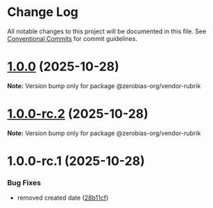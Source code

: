 # Change Log

All notable changes to this project will be documented in this file.
See [Conventional Commits](https://conventionalcommits.org) for commit guidelines.

# [1.0.0](https://github.com/zerobias-org/vendor/compare/@zerobias-org/vendor-rubrik@1.0.0-rc.2...@zerobias-org/vendor-rubrik@1.0.0) (2025-10-28)

**Note:** Version bump only for package @zerobias-org/vendor-rubrik





# [1.0.0-rc.2](https://github.com/zerobias-org/vendor/compare/@zerobias-org/vendor-rubrik@1.0.0-rc.1...@zerobias-org/vendor-rubrik@1.0.0-rc.2) (2025-10-28)

**Note:** Version bump only for package @zerobias-org/vendor-rubrik





# 1.0.0-rc.1 (2025-10-28)


### Bug Fixes

* removed created date ([28b11cf](https://github.com/zerobias-org/vendor/commit/28b11cf2563e9cdadd4b1dc83edd60d2fcd01df0))
